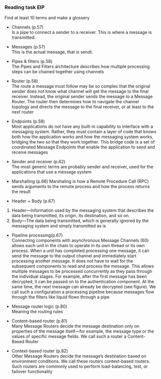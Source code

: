 ### Reading task EIP

Find at least 10 terms and make a glossery




* Channels (p.57)  
Is a pipe to connect a sender to a receiver. This is where a message is transmitted.

* Messages (p.57)  
This is the actual message, that is sendt.

* Pipes & filters (p.58)  
The Pipes and Filters architecture describes how multiple processing steps can be
chained together using channels

* Router (p.58)  
The route a message must follow may be so complex
that the original sender does not know what channel will get the message to
the final receiver. Instead, the original sender sends the message to a Message
Router. The router then determines how to navigate the channel topology and directs the message to the final receiver, or at
least to the next router

* Endpoints (p.58)  
Most applications do not have any built-in capability to interface with a messaging system. Rather, they must contain a layer of code that
knows both how the application works and how the messaging system
works, bridging the two so that they work together. This bridge code is a set
of coordinated Message Endpoints that enable the application to send
and receive messages

* Sender and receiver (p.62)  
The most generic terms are probably sender and receiver, used for the applications that use a message system

* Marshalling (p.66)
Marshaling is how a Remote Procedure Call (RPC) sends arguments to the
remote process and how the process returns the result

* Header + Body (p.67)  
1. Header—Information used by the messaging system that describes the data
being transmitted, its origin, its destination, and so on.
2. Body—The data being transmitted, which is generally ignored by the messaging system and simply transmitted as is

* Pipeline processing(p.67)  
Connecting components with asynchronous Message Channels (60) allows each
unit in the chain to operate in its own thread or its own process. When a unit
has completed processing one message, it can send the message to the output
channel and immediately start processing another message. It does not have to
wait for the subsequent components to read and process the message. This
allows multiple messages to be processed concurrently as they pass through the
individual stages. For example, after the first message has been decrypted, it can
be passed on to the authentication component. At the same time, the next message can already be decrypted (see figure). We call such a configuration a processing pipeline because messages flow through the filters like liquid flows
through a pipe

* Message router logic (p.80)  
Meaning the routing rules

* Content-based router (p.81)  
Many Message Routers decide the message destination only on properties of
the message itself—for example, the message type or the values of specific message fields. We call such a router a Content-Based Router

* Context-based router (p.82)  
Other Message Routers decide the message’s destination based on environment conditions. We call these routers context-based routers. Such routers are
commonly used to perform load-balancing, test, or failover functionality



